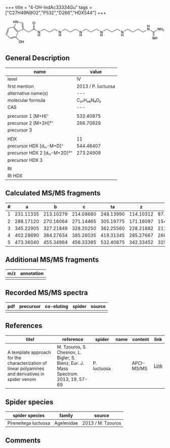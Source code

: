 +++
title = "4-OH-IndAc33334Gu"
tags = ["C27H49N9O2","P532","D266","HDX544"]
+++

![](/img/4-OH-IndAc33334Gu.png)

## General Description

| name                         | value              |
|------------------------------|--------------------|
| level                        | IV                 |
| first mention                | 2013 / P. luctuosa |
| alternative name(s)          | ---                |
| molecular formula            | C₂₇H₄₉N₉O₂         |
| CAS                          | ---                |
|                              |                    |
| precursor 1 [M+H]⁺           | 532.40875          |
| precursor 2 [M+2H]²⁺         | 266.70829          |
| precursor 3                  |                    |
|                              |                    |
| HDX                          | 11                 |
| precursor HDX   [d₁₁-M+D]⁺   | 544.48407          |
| precursor HDX 2 [d₁₁-M+2D]²⁺ | 273.24909          |
| precursor HDX 3              |                    |
|                              |                    |
| Rt                           |                    |
| Rt HDX                       |                    |

## Calculated MS/MS fragments

| # | a         | b         | c         | ta        | z         | y         | tz        |
|---|-----------|-----------|-----------|-----------|-----------|-----------|-----------|
| 1 | 231.11335 | 213.10279 | 214.08680 | 248.13990 | 114.10312 | 97.07657  | 131.12967 |
| 2 | 288.17120 | 270.16064 | 271.14465 | 305.19775 | 171.16097 | 154.13442 | 188.18752 |
| 3 | 345.22905 | 327.21849 | 328.20250 | 362.25560 | 228.21882 | 211.19227 | 245.24537 |
| 4 | 402.28690 | 384.27634 | 385.26035 | 419.31345 | 285.27667 | 268.25012 | 302.30322 |
| 5 | 473.36040 | 455.34984 | 456.33385 | 532.40875 | 342.33452 | 325.30797 | 359.36107 |

## Additional MS/MS fragments

| m/z       | annotation |
|-----------|------------|
|           |            |

## Recorded MS/MS spectra

| pdf | precursor | co-eluting | spider    | source                              |
|-----|-----------|------------|-----------|-------------------------------------|
|     |           |            |           |                                     |

## References

| titel                                                                                             | reference                                                                           | spider      | name | content    | link                                                       |
|---------------------------------------------------------------------------------------------------|-------------------------------------------------------------------------------------|-------------|------|------------|------------------------------------------------------------|
| A template approach for the characterization of linear polyamines and derivatives in spider venom | M. Tzouros, S. Chesnov, L. Bigler, S. Bienz, Eur. J. Mass Spectrom. 2013, 19, 57-69 | P. luctuosa |      | APCI-MS/MS | [Link](https://journals.sagepub.com/doi/10.1255/ejms.1213) |

## Spider species

| spider species       | family     | source            |
|----------------------|------------|-------------------|
| Pireneitega luctuosa | Agelenidae | 2013 / M. Tzouros |

## Comments